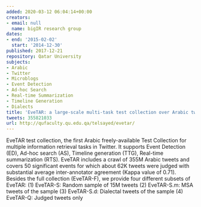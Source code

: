 ```yaml
---
added: 2020-03-12 06:04:14+00:00
creators:
- email: null
  name: bigIR research group
dates:
- end: '2015-02-02'
  start: '2014-12-30'
published: 2017-12-21
repository: Qatar University
subjects:
- Arabic
- Twitter
- Microblogs
- Event Detection
- Ad-hoc Search
- Real-time Summarization
- Timeline Generation
- Dialects
title: 'EveTAR: a large-scale multi-task test collection over Arabic tweets'
tweets: 355821033
url: http://qufaculty.qu.edu.qa/telsayed/evetar/
---
```


EveTAR test collection, the first Arabic freely-available Test Collection  for multiple information retrieval tasks in Twitter. It supports  Event Detection (ED), Ad-hoc search (AS), Timeline generation (TTG), Real-time  summarization (RTS).  EveTAR includes a crawl of 355M Arabic tweets and covers  50 significant events for which about 62K tweets were judged with substantial  average inter-annotator agreement (Kappa value of 0.71). Besides the full  collection (EveTAR-F), we provide four different subsets of EveTAR:  (1) EveTAR-S: Random sample of 15M tweets (2) EveTAR-S.m: MSA tweets of the sample  (3) EveTAR-S.d: Dialectal tweets of the sample  (4) EveTAR-Q: Judged tweets only
